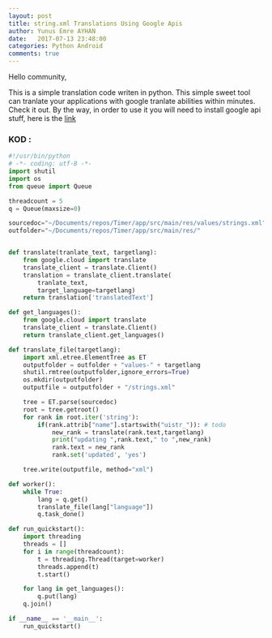 ```yaml
---
layout: post
title: string.xml Translations Using Google Apis
author: Yunus Emre AYHAN
date:   2017-07-13 23:48:00
categories: Python Android
comments: true
---
```


Hello community,

This is a simple translation code writen in python. This simple sweet tool can tranlate your applications with google tranlate abilities within minutes. Check it out. By the way, in order to use it you will need to install google api stuff, here is the [link](https://developers.google.com/api-client-library/)

### KOD :

```python
#!/usr/bin/python
# -*- coding: utf-8 -*-
import shutil
import os
from queue import Queue

threadcount = 5
q = Queue(maxsize=0)

sourcedoc="~/Documents/repos/Timer/app/src/main/res/values/strings.xml"
outfolder="~/Documents/repos/Timer/app/src/main/res/"


def translate(tranlate_text, targetlang):
    from google.cloud import translate
    translate_client = translate.Client()
    translation = translate_client.translate(
        tranlate_text,
        target_language=targetlang)
    return translation['translatedText']

def get_languages():
    from google.cloud import translate
    translate_client = translate.Client()
    return translate_client.get_languages()

def translate_file(targetlang):
    import xml.etree.ElementTree as ET
    outputfolder = outfolder + "values-" + targetlang
    shutil.rmtree(outputfolder,ignore_errors=True)
    os.mkdir(outputfolder)
    outputfile = outputfolder + "/strings.xml"

    tree = ET.parse(sourcedoc)
    root = tree.getroot()
    for rank in root.iter('string'):
        if(rank.attrib["name"].startswith("uistr_")): # todo
            new_rank = translate(rank.text,targetlang)
            print("updating ",rank.text," to ",new_rank)
            rank.text = new_rank
            rank.set('updated', 'yes')

    tree.write(outputfile, method="xml")

def worker():
    while True:
        lang = q.get()
        translate_file(lang["language"])
        q.task_done()

def run_quickstart():
    import threading
    threads = []
    for i in range(threadcount):
        t = threading.Thread(target=worker)
        threads.append(t)
        t.start()

    for lang in get_languages():
        q.put(lang)
    q.join()

if __name__ == '__main__':
    run_quickstart()


```
